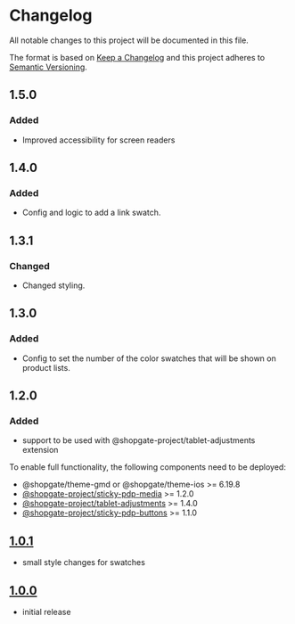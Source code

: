 # Changelog

All notable changes to this project will be documented in this file.

The format is based on [Keep a Changelog](http://keepachangelog.com/) and this project adheres to [Semantic Versioning](http://semver.org/).

## 1.5.0

### Added

- Improved accessibility for screen readers

## 1.4.0

### Added

- Config and logic to add a link swatch.

## 1.3.1

### Changed

- Changed styling.

## 1.3.0

### Added

- Config to set the number of the color swatches that will be shown on product lists.

## 1.2.0

### Added
- support to be used with @shopgate-project/tablet-adjustments extension

To enable full functionality, the following components need to be deployed:
- @shopgate/theme-gmd or @shopgate/theme-ios >= 6.19.8
- [@shopgate-project/sticky-pdp-media](https://github.com/shopgate-professional-services/ext-sticky-pdp-media) >= 1.2.0
- [@shopgate-project/tablet-adjustments](https://github.com/shopgate-professional-services/ext-tablet-adjustments) >= 1.4.0
- [@shopgate-project/sticky-pdp-buttons](https://github.com/shopgate-professional-services/ext-sticky-pdp-buttons) >= 1.1.0


## [1.0.1]
- small style changes for swatches

## [1.0.0]
- initial release

[1.0.1]: https://github.com/shopgate-professional-services/ext-fashion-swatches/releases/v1.0.1
[1.0.0]: https://github.com/shopgate-professional-services/ext-fashion-swatches/releases/v1.0.0
